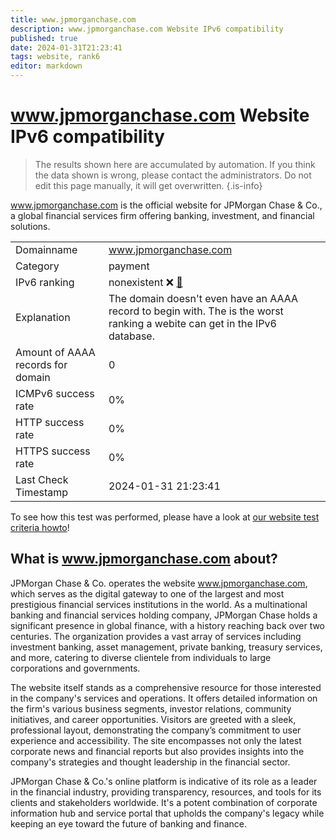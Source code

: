 ```yaml
---
title: www.jpmorganchase.com
description: www.jpmorganchase.com Website IPv6 compatibility
published: true
date: 2024-01-31T21:23:41
tags: website, rank6
editor: markdown
---
```


# www.jpmorganchase.com Website IPv6 compatibility

> The results shown here are accumulated by automation. If you think the data shown is wrong, please contact the administrators. 
> Do not edit this page manually, it will get overwritten.
{.is-info}

www.jpmorganchase.com is the official website for JPMorgan Chase & Co., a global financial services firm offering banking, investment, and financial solutions.


|   |   |
| - | - |
| Domainname | www.jpmorganchase.com
| Category | payment |
| IPv6 ranking | nonexistent :x: [🔗](/howto/ranking) |
| Explanation | The domain doesn't even have an AAAA record to begin with. The is the worst ranking a webite can get in the IPv6 database. |
| Amount of AAAA records for domain | 0 |
| ICMPv6 success rate | 0%|
| HTTP success rate | 0% |
| HTTPS success rate | 0% |
| Last Check Timestamp | 2024-01-31 21:23:41 |

To see how this test was performed, please have a look at [our website test criteria howto](/howto/testcriteria/website)!


## What is www.jpmorganchase.com about?
JPMorgan Chase & Co. operates the website www.jpmorganchase.com, which serves as the digital gateway to one of the largest and most prestigious financial services institutions in the world. As a multinational banking and financial services holding company, JPMorgan Chase holds a significant presence in global finance, with a history reaching back over two centuries. The organization provides a vast array of services including investment banking, asset management, private banking, treasury services, and more, catering to diverse clientele from individuals to large corporations and governments.

The website itself stands as a comprehensive resource for those interested in the company's services and operations. It offers detailed information on the firm's various business segments, investor relations, community initiatives, and career opportunities. Visitors are greeted with a sleek, professional layout, demonstrating the company’s commitment to user experience and accessibility. The site encompasses not only the latest corporate news and financial reports but also provides insights into the company's strategies and thought leadership in the financial sector.

JPMorgan Chase & Co.'s online platform is indicative of its role as a leader in the financial industry, providing transparency, resources, and tools for its clients and stakeholders worldwide. It's a potent combination of corporate information hub and service portal that upholds the company's legacy while keeping an eye toward the future of banking and finance.


